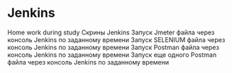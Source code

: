 # Jenkins
Home work during study
Скрины Jenkins
Запуск Jmeter файла через консоль Jenkins по заданному времени
Запуск SELENIUM файла через консоль Jenkins по заданному времени
Запуск Postman файла через консоль Jenkins по заданному времени
Запуск еще одного Postman файла через консоль Jenkins по заданному времени
